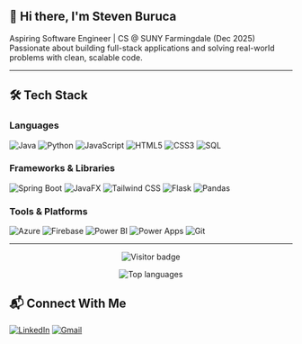 ## 👋 Hi there, I'm Steven Buruca

Aspiring Software Engineer | CS @ SUNY Farmingdale (Dec 2025)  
Passionate about building full-stack applications and solving real-world problems with clean, scalable code.

---

## 🛠️ Tech Stack

### Languages  
![Java](https://img.shields.io/badge/Java-ED8B00?style=flat&logo=java&logoColor=white)
![Python](https://img.shields.io/badge/Python-3776AB?style=flat&logo=python&logoColor=white)
![JavaScript](https://img.shields.io/badge/JavaScript-F7DF1E?style=flat&logo=javascript&logoColor=black)
![HTML5](https://img.shields.io/badge/HTML5-E34F26?style=flat&logo=html5&logoColor=white)
![CSS3](https://img.shields.io/badge/CSS3-1572B6?style=flat&logo=css3&logoColor=white)
![SQL](https://img.shields.io/badge/SQL-4479A1?style=flat&logo=postgresql&logoColor=white)

### Frameworks & Libraries  
![Spring Boot](https://img.shields.io/badge/Spring_Boot-6DB33F?style=flat&logo=spring-boot&logoColor=white)
![JavaFX](https://img.shields.io/badge/JavaFX-003366?style=flat&logo=openjdk&logoColor=white)
![Tailwind CSS](https://img.shields.io/badge/Tailwind_CSS-38B2AC?style=flat&logo=tailwind-css&logoColor=white)
![Flask](https://img.shields.io/badge/Flask-000000?style=flat&logo=flask&logoColor=white)
![Pandas](https://img.shields.io/badge/Pandas-150458?style=flat&logo=pandas&logoColor=white)

### Tools & Platforms  
![Azure](https://img.shields.io/badge/Azure-0078D4?style=flat&logo=microsoft-azure&logoColor=white)
![Firebase](https://img.shields.io/badge/Firebase-FFCA28?style=flat&logo=firebase&logoColor=black)
![Power BI](https://img.shields.io/badge/Power_BI-F2C811?style=flat&logo=power-bi&logoColor=black)
![Power Apps](https://img.shields.io/badge/Power_Apps-742774?style=flat&logo=powerapps&logoColor=white)
![Git](https://img.shields.io/badge/Git-F05032?style=flat&logo=git&logoColor=white)

---

<p align="center">
  <img src="https://komarev.com/ghpvc/?username=spollito&style=flat&color=blue" alt="Visitor badge" />
</p>

<p align="center">
  <img src="https://github-readme-stats.vercel.app/api/top-langs/?username=spollito&layout=compact&theme=tokyonight" alt="Top languages" />
</p>


## 📬 Connect With Me

[![LinkedIn](https://img.shields.io/badge/LinkedIn-blue?style=flat&logo=linkedin&logoColor=white)](https://www.linkedin.com/in/stevenburuca/)
[![Gmail](https://img.shields.io/badge/Email-stevenburuca1%40gmail.com-red?style=flat&logo=gmail&logoColor=white)](mailto:stevenburuca1@gmail.com)


